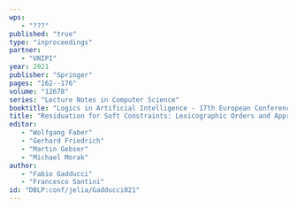 ```yaml
---
wps: 
   - "???"
published: "true"
type: "inproceedings"
partner: 
   - "UNIPI"
year: 2021
publisher: "Springer"
pages: "162--176"
volume: "12678"
series: "Lecture Notes in Computer Science"
booktitle: "Logics in Artificial Intelligence - 17th European Conference, {JELIA} 2021, Virtual Event, May 17-20, 2021, Proceedings"
title: "Residuation for Soft Constraints: Lexicographic Orders and Approximation Techniques"
editor: 
   - "Wolfgang Faber"
   - "Gerhard Friedrich"
   - "Martin Gebser"
   - "Michael Morak"
author: 
   - "Fabio Gadducci"
   - "Francesco Santini"
id: "DBLP:conf/jelia/Gadducci021"
---
```

